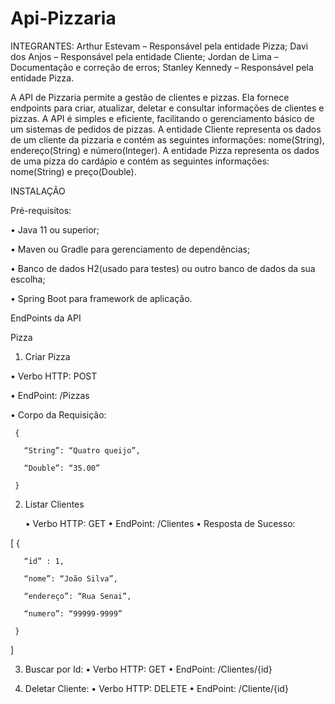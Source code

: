 # Api-Pizzaria

INTEGRANTES:
Arthur Estevam – Responsável pela entidade Pizza;
Davi dos Anjos – Responsável pela entidade Cliente;
Jordan de Lima – Documentação e correção de erros;
Stanley Kennedy – Responsável pela entidade Pizza.


A API de Pizzaria permite a gestão de clientes e pizzas. Ela fornece endpoints para criar, atualizar, deletar e consultar informações de clientes e pizzas. A API é simples e eficiente, facilitando o gerenciamento básico de um sistemas de pedidos de pizzas.
A entidade Cliente representa os dados de um cliente da pizzaria e contém as seguintes informações: nome(String), endereço(String) e número(Integer). A entidade Pizza representa os dados de uma pizza do cardápio e contém as seguintes informações: nome(String) e preço(Double). 

INSTALAÇÃO

Pré-requisitos:

•	Java 11 ou superior;

•	Maven ou Gradle para gerenciamento de dependências;

•	Banco de dados H2(usado para testes) ou outro banco de dados da sua escolha;

•	Spring Boot para framework de aplicação.

EndPoints da API

Pizza

1.	Criar Pizza
   
   •	Verbo HTTP: POST

   •	EndPoint: /Pizzas

   •	Corpo da Requisição:
   
     {
     
       “String”: “Quatro queijo”,
       
       “Double”: “35.00”
       
     }

2.	Listar Clientes
   
      •	Verbo HTTP: GET
      •	EndPoint: /Clientes
      •	Resposta de Sucesso:

   
   [
     {

  	   “id” : 1,
  	
  	   “nome”: “João Silva”,
  	
  	   “endereço”: “Rua Senai”,
  	
  	   “numero”: “99999-9999”
  	
     }
   ]
   
3.	Buscar por Id:
•	Verbo HTTP: GET
•	EndPoint: /Clientes/{id}

4.	Deletar Cliente:
•	Verbo HTTP: DELETE
•	EndPoint: /Cliente/{id}

